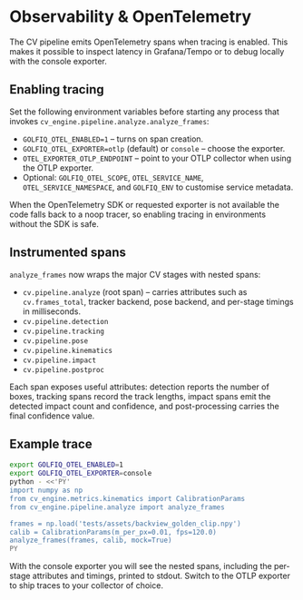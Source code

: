 # Observability & OpenTelemetry

The CV pipeline emits OpenTelemetry spans when tracing is enabled. This makes it
possible to inspect latency in Grafana/Tempo or to debug locally with the
console exporter.

## Enabling tracing

Set the following environment variables before starting any process that invokes
`cv_engine.pipeline.analyze.analyze_frames`:

- `GOLFIQ_OTEL_ENABLED=1` &ndash; turns on span creation.
- `GOLFIQ_OTEL_EXPORTER=otlp` (default) or `console` &ndash; choose the exporter.
- `OTEL_EXPORTER_OTLP_ENDPOINT` &ndash; point to your OTLP collector when using the
  OTLP exporter.
- Optional: `GOLFIQ_OTEL_SCOPE`, `OTEL_SERVICE_NAME`, `OTEL_SERVICE_NAMESPACE`,
  and `GOLFIQ_ENV` to customise service metadata.

When the OpenTelemetry SDK or requested exporter is not available the code
falls back to a noop tracer, so enabling tracing in environments without the
SDK is safe.

## Instrumented spans

`analyze_frames` now wraps the major CV stages with nested spans:

- `cv.pipeline.analyze` (root span) &ndash; carries attributes such as
  `cv.frames_total`, tracker backend, pose backend, and per-stage timings in
  milliseconds.
- `cv.pipeline.detection`
- `cv.pipeline.tracking`
- `cv.pipeline.pose`
- `cv.pipeline.kinematics`
- `cv.pipeline.impact`
- `cv.pipeline.postproc`

Each span exposes useful attributes: detection reports the number of boxes,
tracking spans record the track lengths, impact spans emit the detected impact
count and confidence, and post-processing carries the final confidence value.

## Example trace

```bash
export GOLFIQ_OTEL_ENABLED=1
export GOLFIQ_OTEL_EXPORTER=console
python - <<'PY'
import numpy as np
from cv_engine.metrics.kinematics import CalibrationParams
from cv_engine.pipeline.analyze import analyze_frames

frames = np.load('tests/assets/backview_golden_clip.npy')
calib = CalibrationParams(m_per_px=0.01, fps=120.0)
analyze_frames(frames, calib, mock=True)
PY
```

With the console exporter you will see the nested spans, including the per-stage
attributes and timings, printed to stdout. Switch to the OTLP exporter to ship
traces to your collector of choice.
